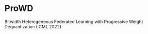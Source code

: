 # ProWD
Bitwidth Heterogeneous Federated Learning with Progressive Weight Dequantization (ICML 2022)
